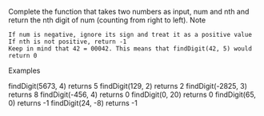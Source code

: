 Complete the function that takes two numbers as input, num and nth and return the nth digit of num (counting from right to left).
Note

    If num is negative, ignore its sign and treat it as a positive value
    If nth is not positive, return -1
    Keep in mind that 42 = 00042. This means that findDigit(42, 5) would return 0

Examples

findDigit(5673, 4)     returns 5
findDigit(129, 2)      returns 2
findDigit(-2825, 3)    returns 8
findDigit(-456, 4)     returns 0
findDigit(0, 20)       returns 0
findDigit(65, 0)       returns -1
findDigit(24, -8)      returns -1
